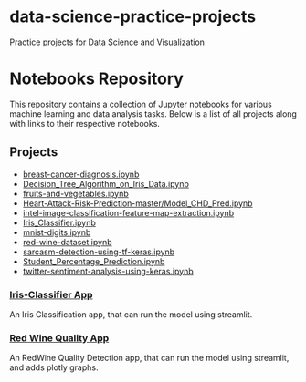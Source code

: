 # data-science-practice-projects
Practice projects for Data Science and Visualization

# Notebooks Repository

This repository contains a collection of Jupyter notebooks for various machine learning and data analysis tasks. Below is a list of all projects along with links to their respective notebooks.

## Projects

- [breast-cancer-diagnosis.ipynb](Notebooks/breast-cancer-diagnosis.ipynb)
- [Decision_Tree_Algorithm_on_Iris_Data.ipynb](Notebooks/Decision_Tree_Algorithm_on_Iris_Data.ipynb)
- [fruits-and-vegetables.ipynb](Notebooks/fruits-and-vegetables.ipynb)
- [Heart-Attack-Risk-Prediction-master/Model_CHD_Pred.ipynb](Notebooks/Heart-Attack-Risk-Prediction-master/Model_CHD_Pred.ipynb)
- [intel-image-classification-feature-map-extraction.ipynb](Notebooks/intel-image-classification-feature-map-extraction.ipynb)
- [Iris_Classifier.ipynb](Notebooks/Iris_Classifier.ipynb)
- [mnist-digits.ipynb](Notebooks/mnist-digits.ipynb)
- [red-wine-dataset.ipynb](Notebooks/red-wine-dataset.ipynb)
- [sarcasm-detection-using-tf-keras.ipynb](Notebooks/sarcasm-detection-using-tf-keras.ipynb)
- [Student_Percentage_Prediction.ipynb](Notebooks/Student_Percentage_Prediction.ipynb)
- [twitter-sentiment-analysis-using-keras.ipynb](Notebooks/twitter-sentiment-analysis-using-keras.ipynb)

### [Iris-Classifier App](Iris-Classifier-App/)
An Iris Classification app, that can run the model using streamlit.

### [Red Wine Quality App](Red-Wine-Quality-App/)
An RedWine Quality Detection app, that can run the model using streamlit, and adds plotly graphs.